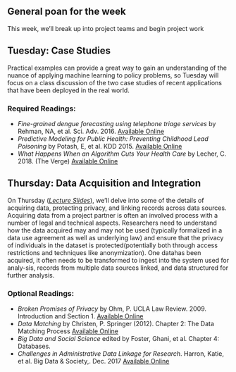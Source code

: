 ## General poan for the week
This week, we’ll break up into project teams and begin project work


## Tuesday: Case Studies
Practical examples can provide a great way to gain an understanding of the nuance of applying machine learning to policy problems, so Tuesday will focus on a class discussion of the two case studies of recent applications that have been deployed in the real world.

### Required Readings:
- *Fine-grained dengue forecasting using telephone triage services* by Rehman, NA, et al. Sci. Adv. 2016. [Available Online](https://nyunetworks.github.io/Pubs/rehman-science16.pdf)
- *Predictive Modeling for Public Health: Preventing Childhood Lead Poisoning* by Potash, E, et al. KDD 2015. [Available Online](http://www.dssgfellowship.org/wp-content/uploads/2016/01/p2039-potash.pdf)
- *What Happens When an Algorithm Cuts Your Health Care* by Lecher, C. 2018. (The Verge) [Available Online](https://www.theverge.com/2018/3/21/17144260/healthcare-medicaid-algorithm-arkansas-cerebral-palsy)

## Thursday: Data Acquisition and Integration
On Thursday (*[Lecture Slides](lecture3-data.pdf)*), we’ll delve into some of the details of acquiring data, protecting privacy, and linking records across data sources. Acquiring data from a project partner is often an involved process with a number of legal and technical aspects.  Researchers need to understand how the data acquired may and may not be used (typically formalized in a data use agreement as well as underlying law) and ensure that the privacy of individuals in the dataset is protected(potentially both through access restrictions and techniques like anonymization).  One datahas been acquired, it often needs to be transformed to ingest into the system used for analy-sis, records from multiple data sources linked, and data structured for further analysis.

### Optional Readings:
- *Broken Promises of Privacy* by Ohm, P. UCLA Law Review. 2009. Introduction and Section 1. [Available Online](https://heinonline.org/HOL/Page?handle=hein.journals/uclalr57&div=48&g_sent=1&casa_token=&collection=journals)
- *Data Matching* by Christen, P. Springer (2012). Chapter 2: The Data Matching Process [Available Online](https://link.springer.com/book/10.1007\%2F978-3-642-31164-2)
- *Big Data and Social Science* edited by Foster, Ghani, et al. Chapter 4: Databases.
- *Challenges in Administrative Data Linkage for Research*.  Harron, Katie, et al. Big Data & Society,. Dec. 2017 [Available Online](https://journals.sagepub.com/doi/full/10.1177/2053951717745678)

